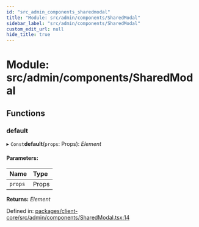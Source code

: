 ```yaml
---
id: "src_admin_components_sharedmodal"
title: "Module: src/admin/components/SharedModal"
sidebar_label: "src/admin/components/SharedModal"
custom_edit_url: null
hide_title: true
---
```


# Module: src/admin/components/SharedModal

## Functions

### default

▸ `Const`**default**(`props`: Props): *Element*

#### Parameters:

Name | Type |
:------ | :------ |
`props` | Props |

**Returns:** *Element*

Defined in: [packages/client-core/src/admin/components/SharedModal.tsx:14](https://github.com/xr3ngine/xr3ngine/blob/a16a45d7e/packages/client-core/src/admin/components/SharedModal.tsx#L14)
